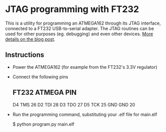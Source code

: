 JTAG programming with FT232
==

This is a utility for programming an ATMEGA162 through its JTAG
interface, connected to a FT232 USB-to-serial adapter. The JTAG routines can be
used for other purposes (eg. debugging) and even other devices. [More details
on the blog post](https://ignamv.wordpress.com/?p=302).

Instructions
--

* Power the ATMEGA162 (for example from the FT232's 3.3V regulator)

* Connect the following pins

    FT232   ATMEGA  PIN
    --------------------
    D4      TMS     26
    D2      TDI     28
    D3      TDO     27
    D5      TCK     25
    GND     GND     20

* Run the programming command, substituting your .elf file for main.elf

    $ python program.py main.elf

